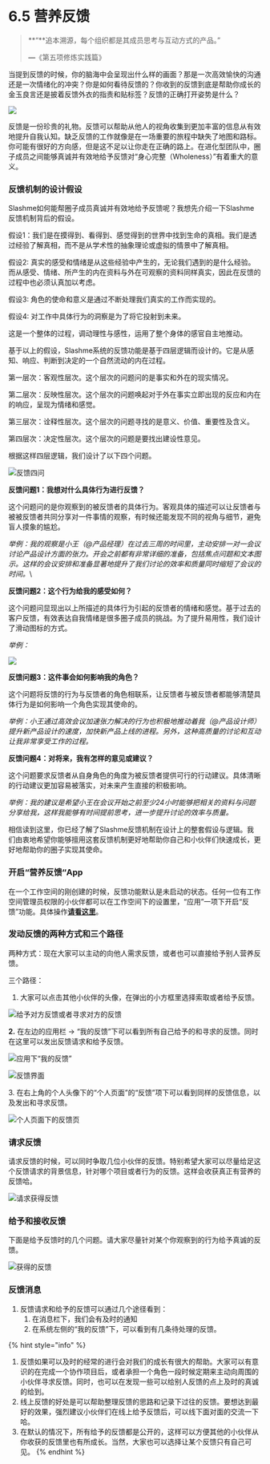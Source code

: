 # 6.5 营养反馈

> **“**追本溯源，每个组织都是其成员思考与互动方式的产品。”
>
> **—**《第五项修炼实践篇》

当提到反馈的时候，你的脑海中会呈现出什么样的画面？那是一次高效愉快的沟通还是一次情绪化的冲突？你是如何看待反馈的？你收到的反馈到底是帮助你成长的金玉良言还是披着反馈外衣的指责和贴标签？反馈的正确打开姿势是什么？

![](<../../.gitbook/assets/Screen Shot 2018-03-13 at 16.54.11.png>)

反馈是一份珍贵的礼物。反馈可以帮助从他人的视角收集到更加丰富的信息从有效地提升自我认知。缺乏反馈的工作就像是在一场重要的旅程中缺失了地图和路标。你可能有很好的方向感，但是这不足以让你走在正确的路上。在进化型团队中，圈子成员之间能够真诚并有效地给予反馈对“身心完整（Wholeness）”有着重大的意义。

### 反馈机制的设计假设

Slashme如何能帮圈子成员真诚并有效地给予反馈呢？我想先介绍一下Slashme反馈机制背后的假设。

假设1：我们是在摸得到、看得到、感觉得到的世界中找到生命的真相。我们是透过经验了解真相，而不是从学术性的抽象理论或虚拟的情景中了解真相。

假设2: 真实的感受和情绪是从这些经验中产生的，无论我们遇到的是什么经验。而从感受、情绪、所产生的内在资料与外在可观察的资料同样真实，因此在反馈的过程中也必须认真加以考虑。

假设3: 角色的使命和意义是通过不断处理我们真实的工作而实现的。

假设4: 对工作中具体行为的洞察是为了将它投射到未来。

这是一个整体的过程，调动理性与感性，运用了整个身体的感官自主地推动。

基于以上的假设，Slashme系统的反馈功能是基于四层逻辑而设计的。它是从感知、响应、判断到决定的一个自然流动的内在过程。

第一层次：客观性层次。这个层次的问题问的是事实和外在的现实情况。

第二层次：反映性层次。这个层次的问题唤起对于外在事实立即出现的反应和内在的响应，呈现为情绪和感觉。

第三层次：诠释性层次。这个层次的问题寻找的是意义、价值、重要性及含义。

第四层次：决定性层次。这个层次的问题是要找出建设性意见。

根据这样四层逻辑，我们设计了以下四个问题。

![反馈四问](<../../.gitbook/assets/Screen Shot 2018-03-13 at 16.55.02.png>)

**反馈问题1：我想对什么具体行为进行反馈？**

这个问题问的是你观察到的被反馈者的具体行为。客观具体的描述可以让反馈者与被被反馈者共同分享对一件事情的观察，有时候还能发现不同的视角与细节，避免盲人摸象的尴尬。

_举例：我的观察是小王（@产品经理）在过去三周的时间里，主动安排一对一会议讨论产品设计方面的张力。开会之前都有非常详细的准备，包括焦点问题和文本图示。这样的会议安排和准备显著地提升了我们讨论的效率和质量同时缩短了会议的时间。_\


**反馈问题2：这个行为给我的感受如何？**

这个问题问显现出以上所描述的具体行为引起的反馈者的情绪和感觉。基于过去的客户反馈，有效表达自我情绪是很多圈子成员的挑战。为了提升易用性，我们设计了滑动图标的方式。

_举例：_&#x20;

![](<../../.gitbook/assets/Screen Shot 2018-03-13 at 16.55.19.png>)

**反馈问题3：这件事会如何影响我的角色？**

这个问题将反馈的行为与反馈者的角色相联系，让反馈者与被反馈者都能够清楚具体行为是如何影响一个角色实现其使命的。

_举例：小王通过高效会议加速张力解决的行为也积极地推动着我（@产品设计师）提升新产品设计的速度，加快新产品上线的进程。另外，这种高质量的讨论和互动让我非常享受工作的过程。_

**反馈问题4：对将来，我有怎样的意见或建议？**

这个问题要求反馈者从自身角色的角度为被反馈者提供可行的行动建议。具体清晰的行动建议更加容易被落实，对未来产生直接的积极影响。

_举例：我的建议是希望小王在会议开始之前至少24小时能够把相关的资料与问题分享给我，这样我能够有时间提前思考，进一步提升讨论的效率与质量。_

相信读到这里，你已经了解了Slashme反馈机制在设计上的整套假设与逻辑。我们由衷地希望你能够擅用这套反馈机制更好地帮助你自己和小伙伴们快速成长，更好地帮助你的圈子实现其使命。

### 开启“营养反馈“App

在一个工作空间的刚创建的时候，反馈功能默认是未启动的状态。任何一位有工作空间管理员权限的小伙伴都可以在工作空间下的设置里，“应用”一项下开启“反馈”功能。具体操作[**请看这里**](kai-qi-ying-yong.md)。

### **发动反馈的两种方式和三个路径**

两种方式：现在大家可以主动的向他人需求反馈，或者也可以直接给予别人营养反馈。

三个路径：

1. 大家可以点击其他小伙伴的头像，在弹出的小方框里选择索取或者给予反馈。

![给予对方反馈或者寻求对方的反馈](<../../.gitbook/assets/Screenshot 2019-12-11 at 16.29.00.png>)

**2.** 在左边的应用栏 -> “我的反馈”下可以看到所有自己给予的和寻求的反馈。同时在这里可以发出反馈请求和给予反馈。

![应用下“我的反馈”](<../../.gitbook/assets/Screenshot 2019-12-11 at 16.32.58.png>)

![反馈界面](<../../.gitbook/assets/Screen Shot 2018-05-11 at 11.14.51.png>)

3\. 在右上角的个人头像下的“个人页面”的“反馈”项下可以看到同样的反馈信息，以及发出和寻求反馈。

![个人页面下的反馈页](<../../.gitbook/assets/Screen Shot 2018-05-11 at 11.18.35.png>)

### **请求反馈**

请求反馈的时候，可以同时争取几位小伙伴的反馈。特别希望大家可以尽量给足这个反馈请求的背景信息，针对哪个项目或者行为的反馈。这样会收获真正有营养的反馈哈。&#x20;

![请求获得反馈](<../../.gitbook/assets/Screen Shot 2018-05-11 at 11.30.58.png>)

### **给予和接收反馈**

下面是给予反馈时的几个问题。请大家尽量针对某个你观察到的行为给予真诚的反馈。

![获得的反馈](<../../.gitbook/assets/Screen Shot 2018-03-12 at 23.22.50 (1).png>)

### **反馈消息**

1. 反馈请求和给予的反馈可以通过几个途径看到：
   1. 在消息栏下，我们会有及时的通知
   2. 在系统左侧的“我的反馈”下，可以看到有几条待处理的反馈。

{% hint style="info" %}
1. 反馈如果可以及时的经常的进行会对我们的成长有很大的帮助。大家可以有意识的在完成一个协作项目后，或者承担一个角色一段时候定期来主动向周围的小伙伴寻求反馈。同时，也可以在发现一些可以给别人反馈的点上及时的真诚的给到。
2. 线上反馈的好处是可以帮助整理反馈的思路和记录下过往的反馈。要想达到最好的效果，强烈建议小伙伴们在线上给予反馈后，可以线下面对面的交流一下哈。
3. 在默认的情况下，所有给予的反馈都是公开的，这样可以方便其他的小伙伴从你收获的反馈里也有所成长。当然，大家也可以选择让某个反馈只有自己可见。
{% endhint %}

